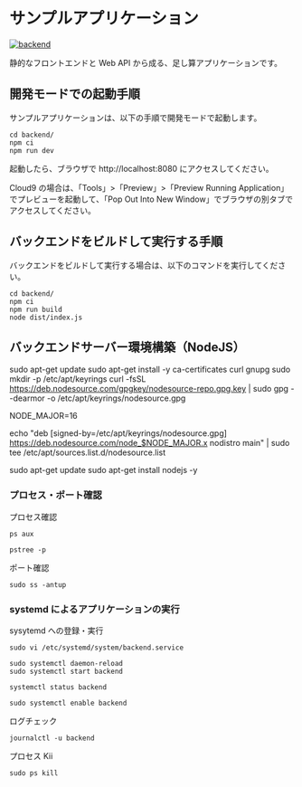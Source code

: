 # サンプルアプリケーション

[![backend](https://github.com/clerk1983/github-action/actions/workflows/backend.yaml/badge.svg)](https://github.com/clerk1983/github-action/actions/workflows/backend.yaml)

静的なフロントエンドと Web API から成る、足し算アプリケーションです。

## 開発モードでの起動手順

サンプルアプリケーションは、以下の手順で開発モードで起動します。

```console
cd backend/
npm ci
npm run dev
```

起動したら、ブラウザで http://localhost:8080 にアクセスしてください。

Cloud9 の場合は、「Tools」>「Preview」>「Preview Running Application」でプレビューを起動して、「Pop Out Into New Window」でブラウザの別タブでアクセスしてください。

## バックエンドをビルドして実行する手順

バックエンドをビルドして実行する場合は、以下のコマンドを実行してください。

```console
cd backend/
npm ci
npm run build
node dist/index.js
```

## バックエンドサーバー環境構築（NodeJS）

sudo apt-get update
sudo apt-get install -y ca-certificates curl gnupg
sudo mkdir -p /etc/apt/keyrings
curl -fsSL https://deb.nodesource.com/gpgkey/nodesource-repo.gpg.key | sudo gpg --dearmor -o /etc/apt/keyrings/nodesource.gpg

NODE_MAJOR=16

echo "deb [signed-by=/etc/apt/keyrings/nodesource.gpg] https://deb.nodesource.com/node_$NODE_MAJOR.x nodistro main" | sudo tee /etc/apt/sources.list.d/nodesource.list

sudo apt-get update
sudo apt-get install nodejs -y

### プロセス・ポート確認

プロセス確認

```console
ps aux
```

```console
pstree -p
```

ポート確認

```console
sudo ss -antup
```

### systemd によるアプリケーションの実行

sysytemd への登録・実行

```console
sudo vi /etc/systemd/system/backend.service

sudo systemctl daemon-reload
sudo systemctl start backend

systemctl status backend

sudo systemctl enable backend

```

ログチェック

```console
journalctl -u backend
```

プロセス Kii

```console
sudo ps kill
```
